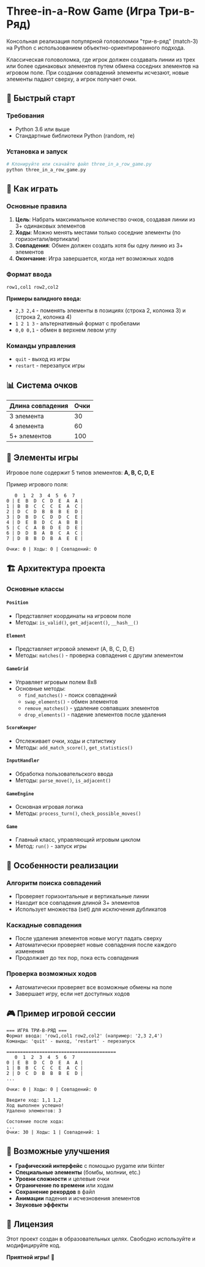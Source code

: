 # Three-in-a-Row Game (Игра Три-в-Ряд)

Консольная реализация популярной головоломки "три-в-ряд" (match-3) на Python с использованием объектно-ориентированного подхода.

Классическая головоломка, где игрок должен создавать линии из трех или более одинаковых элементов путем обмена соседних элементов на игровом поле. При создании совпадений элементы исчезают, новые элементы падают сверху, а игрок получает очки.

## 🚀 Быстрый старт

### Требования
- Python 3.6 или выше
- Стандартные библиотеки Python (random, re)

### Установка и запуск
```bash
# Клонируйте или скачайте файл three_in_a_row_game.py
python three_in_a_row_game.py
```

## 🎯 Как играть

### Основные правила
1. **Цель**: Набрать максимальное количество очков, создавая линии из 3+ одинаковых элементов
2. **Ходы**: Можно менять местами только соседние элементы (по горизонтали/вертикали)
3. **Совпадения**: Обмен должен создать хотя бы одну линию из 3+ элементов
4. **Окончание**: Игра завершается, когда нет возможных ходов

### Формат ввода
```
row1,col1 row2,col2
```

**Примеры валидного ввода:**
- `2,3 2,4` - поменять элементы в позициях (строка 2, колонка 3) и (строка 2, колонка 4)
- `1 2 1 3` - альтернативный формат с пробелами
- `0,0 0,1` - обмен в верхнем левом углу

### Команды управления
- `quit` - выход из игры
- `restart` - перезапуск игры

## 📊 Система очков

| Длина совпадения | Очки |
|------------------|------|
| 3 элемента       | 30   |
| 4 элемента       | 60   |
| 5+ элементов     | 100  |

## 🎲 Элементы игры

Игровое поле содержит 5 типов элементов: **A, B, C, D, E**

Пример игрового поля:
```
   0  1  2  3  4  5  6  7 
0 | E  B  D  C  D  E  A  A |
1 | B  B  C  C  C  E  A  C |
2 | D  C  D  B  B  B  E  D |
3 | D  B  D  C  D  D  C  E |
4 | D  E  B  D  C  A  B  B |
5 | C  C  A  B  D  E  D  E |
6 | D  D  B  A  B  C  A  C |
7 | D  B  B  D  B  A  E  E |

Очки: 0 | Ходы: 0 | Совпадений: 0
```

## 🏗️ Архитектура проекта

### Основные классы

#### `Position`
- Представляет координаты на игровом поле
- Методы: `is_valid()`, `get_adjacent()`, `__hash__()`

#### `Element`
- Представляет игровой элемент (A, B, C, D, E)
- Методы: `matches()` - проверка совпадения с другим элементом

#### `GameGrid`
- Управляет игровым полем 8x8
- Основные методы:
  - `find_matches()` - поиск совпадений
  - `swap_elements()` - обмен элементов
  - `remove_matches()` - удаление совпавших элементов
  - `drop_elements()` - падение элементов после удаления

#### `ScoreKeeper`
- Отслеживает очки, ходы и статистику
- Методы: `add_match_score()`, `get_statistics()`

#### `InputHandler`
- Обработка пользовательского ввода
- Методы: `parse_move()`, `is_adjacent()`

#### `GameEngine`
- Основная игровая логика
- Методы: `process_turn()`, `check_possible_moves()`

#### `Game`
- Главный класс, управляющий игровым циклом
- Метод: `run()` - запуск игры

## 🔧 Особенности реализации

### Алгоритм поиска совпадений
- Проверяет горизонтальные и вертикальные линии
- Находит все совпадения длиной 3+ элементов
- Использует множества (set) для исключения дубликатов

### Каскадные совпадения
- После удаления элементов новые могут падать сверху
- Автоматически проверяет новые совпадения после каждого изменения
- Продолжает до тех пор, пока есть совпадения

### Проверка возможных ходов
- Автоматически проверяет все возможные обмены на поле
- Завершает игру, если нет доступных ходов

## 🎮 Пример игровой сессии

```
=== ИГРА ТРИ-В-РЯД ===
Формат ввода: 'row1,col1 row2,col2' (например: '2,3 2,4')
Команды: 'quit' - выход, 'restart' - перезапуск

========================================
   0  1  2  3  4  5  6  7 
0 | E  B  D  C  D  E  A  A |
1 | B  B  C  C  C  E  A  C |
2 | D  C  D  B  B  B  E  D |
...

Очки: 0 | Ходы: 0 | Совпадений: 0

Введите ход: 1,1 1,2
Ход выполнен успешно!
Удалено элементов: 3

Состояние после хода:
...
Очки: 30 | Ходы: 1 | Совпадений: 1
```

## 🚧 Возможные улучшения

- **Графический интерфейс** с помощью pygame или tkinter
- **Специальные элементы** (бомбы, молнии, etc.)
- **Уровни сложности** и целевые очки
- **Ограничение по времени** или ходам
- **Сохранение рекордов** в файл
- **Анимации** падения и исчезновения элементов
- **Звуковые эффекты**

## 📝 Лицензия

Этот проект создан в образовательных целях. Свободно используйте и модифицируйте код.

**Приятной игры!** 🎉